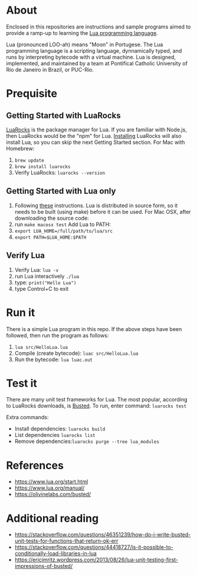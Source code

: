 # About
Enclosed in this repositories are instructions and sample programs aimed to provide a ramp-up to learning the [Lua programming language](https://www.lua.org/about.html).

Lua (pronounced LOO-ah) means "Moon" in Portugese. The Lua programming language is a scripting language, dynnamically typed, and runs by interpreting bytecode with a virtual machine. Lua is designed, implemented, and maintained by a team at Pontifical Catholic University of Rio de Janeiro in Brazil, or PUC-Rio.

# Prequisite

## Getting Started with LuaRocks
[LuaRocks](https://luarocks.org/) is the package manager for Lua. If you are familiar with Node.js, then LuaRocks would be the "npm" for Lua. [Installing](https://github.com/luarocks/luarocks/wiki/Download) LuaRocks will also install Lua, so you can skip the next Getting Started section. For Mac with Homebrew:
1. `brew update`
1. `brew install luarocks`
1. Verify LuaRocks: `luarocks --version`

## Getting Started with Lua only
1. Following [these](https://www.lua.org/download.html) instructions. Lua is distributed in source form, so it needs to be built (using make) before it can be used. For Mac OSX, after downloading the source code:
1. run `make macosx test`
Add Lua to PATH:
1. `export LUA_HOME=/full/path/to/lua/src`
1. `export PATH=$LUA_HOME:$PATH`

## Verify Lua
1. Verify Lua: `lua -v`
1. run Lua interactively `./lua`
1. type: `print("Hello Lua")`
1. type Control+C to exit

# Run it
There is a simple Lua program in this repo. If the above steps have been followed, then run the program as follows:
1. `lua src/HelloLua.lua`
1. Compile (create bytecode): `luac src/HelloLua.lua`
1. Run the bytecode: `lua luac.out`

# Test it
There are many unit test frameworks for Lua. The most popular, according to LuaRocks downloads, is [Busted](https://olivinelabs.com/busted/). To run, enter command: `luarocks test`

Extra commands:
* Install dependencies: `luarocks build`
* List dependencies `luarocks list`
* Remove dependencies:`luarocks purge --tree lua_modules`

# References
* https://www.lua.org/start.html
* https://www.lua.org/manual/
* https://olivinelabs.com/busted/

# Additional reading
* https://stackoverflow.com/questions/46351239/how-do-i-write-busted-unit-tests-for-functions-that-return-ok-err
* https://stackoverflow.com/questions/44418727/is-it-possible-to-conditionally-load-libraries-in-lua
* https://ericjmritz.wordpress.com/2013/08/26/lua-unit-testing-first-impressions-of-busted/